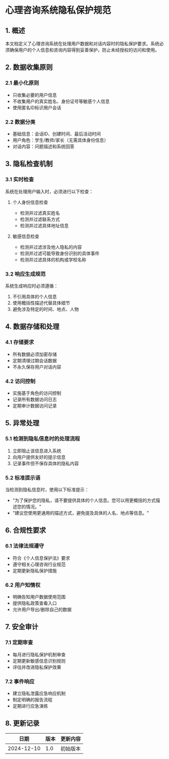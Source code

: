 # 心理咨询系统隐私保护规范

## 1. 概述

本文档定义了心理咨询系统在处理用户数据和对话内容时的隐私保护要求。系统必须确保用户的个人信息和咨询内容得到妥善保护，防止未经授权的访问和使用。

## 2. 数据收集原则

### 2.1 最小化原则
- 只收集必要的用户信息
- 不收集用户的真实姓名、身份证号等敏感个人信息
- 使用匿名ID标识用户会话

### 2.2 数据分类
- 基础信息：会话ID、创建时间、最后活动时间
- 用户角色：学生/教师/家长（无需具体身份信息）
- 对话内容：问题描述和系统回答

## 3. 隐私检查机制

### 3.1 实时检查
系统在处理用户输入时，必须进行以下检查：

1. 个人身份信息检查
   - 检测并过滤真实姓名
   - 检测并过滤联系方式
   - 检测并过滤具体地址信息

2. 敏感信息检查
   - 检测并过滤涉及他人隐私的内容
   - 检测并过滤可能导致身份识别的具体事件
   - 检测并过滤具体的机构或学校名称

### 3.2 响应生成规范
系统生成响应时必须遵循：

1. 不引用具体的个人信息
2. 使用概括性描述代替具体细节
3. 避免涉及特定的时间、地点、人物

## 4. 数据存储和处理

### 4.1 存储要求
- 所有数据必须加密存储
- 定期清理过期会话数据
- 不永久保存用户对话内容

### 4.2 访问控制
- 实施基于角色的访问控制
- 记录所有数据访问日志
- 定期审计数据访问记录

## 5. 异常处理

### 5.1 检测到隐私信息时的处理流程
1. 立即阻止该信息进入系统
2. 向用户提供友好的提示信息
3. 记录事件但不保存具体的隐私内容

### 5.2 标准提示语
当检测到隐私信息时，使用以下标准提示：
- "为了保护您的隐私，请不要提供具体的个人信息。您可以用更概括的方式描述您的情况。"
- "建议您使用更通用的描述方式，避免提及具体的人名、地点等信息。"

## 6. 合规性要求

### 6.1 法律法规遵守
- 符合《个人信息保护法》要求
- 遵守相关心理咨询行业规范
- 定期更新隐私保护措施

### 6.2 用户知情权
- 明确告知用户数据使用范围
- 提供隐私政策查看入口
- 允许用户导出/删除自己的数据

## 7. 安全审计

### 7.1 定期审查
- 每月进行隐私保护机制审查
- 定期更新敏感信息识别规则
- 评估并改进隐私保护效果

### 7.2 事件响应
- 建立隐私泄露应急响应机制
- 制定明确的报告流程
- 定期进行应急演练

## 8. 更新记录

| 日期 | 版本 | 更新内容 |
|------|------|----------|
| 2024-12-10 | 1.0 | 初始版本 |
